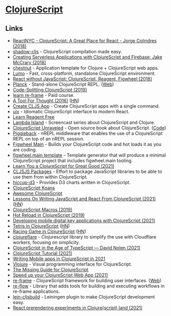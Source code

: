 # [ClojureScript](https://github.com/clojure/clojurescript)

## Links

- [ReactNYC - ClojureScript: A Great Place for React - Jorge Colindres (2018)](https://www.youtube.com/watch?v=81_p6PSu064)
- [shadow-cljs](https://github.com/thheller/shadow-cljs) - ClojureScript compilation made easy.
- [Creating Serverless Applications with ClojureScript and Firebase: Jake McCrary (2018)](https://www.youtube.com/watch?v=rMqo3lgxe7o)
- [chestnut](https://github.com/plexus/chestnut) - Application template for Clojure + ClojureScript web apps.
- [Lumo](https://github.com/anmonteiro/lumo) - Fast, cross-platform, standalone ClojureScript environment.
- [React without JavaScript: ClojureScript, Reagent, Figwheel (2018)](https://www.youtube.com/watch?v=R07s6JpJICo)
- [Planck](https://github.com/planck-repl/planck) - Stand-alone ClojureScript REPL. ([Web](https://planck-repl.org/))
- [Code-Splitting ClojureScript (2019)](https://code.thheller.com/blog/shadow-cljs/2019/03/03/code-splitting-clojurescript.html)
- [learn re-frame](https://www.learnreframe.com/) - Paid course.
- [A Tool For Thought (2016)](http://swannodette.github.io/2016/06/03/tools-for-thought) ([HN](https://news.ycombinator.com/item?id=11834131))
- [Create CLJS App](https://github.com/filipesilva/create-cljs-app) - Create ClojureScript apps with a single command.
- [uix](https://github.com/roman01la/uix) - Idiomatic ClojureScript interface to modern React.
- [Learn Reagent Free](https://www.jacekschae.com/courses/learn-reagent-free/)
- [Lambda Island](https://lambdaisland.com/) - Screencast series about ClojureScript and Clojure.
- [ClojureScript Unraveled](http://funcool.github.io/clojurescript-unraveled/) - Open source book about ClojureScript. ([Code](https://github.com/funcool/clojurescript-unraveled))
- [Piggieback](https://github.com/nrepl/piggieback) - nREPL middleware that enables the use of a ClojureScript REPL on top of an nREPL session.
- [Figwheel Main](https://github.com/bhauman/figwheel-main) - Builds your ClojureScript code and hot loads it as you are coding.
- [figwheel.main template](https://github.com/bhauman/figwheel-main-template) - Template generator that will produce a minimal ClojureScript project that includes figwheel.main tooling.
- [Learn You a ClojureScript for Great Good (2021)](https://juxt.pro/blog/learn-you-a-cljs)
- [CLJSJS Packages](https://github.com/cljsjs/packages) - Effort to package JavaScript libraries to be able to use them from within ClojureScript.
- [hiccup-d3](https://github.com/rollacaster/hiccup-d3) - Provides D3 charts written in ClojureScript.
- [ClojureScript Koans](http://clojurescriptkoans.com/)
- [Awesome ClojureScript](https://github.com/hantuzun/awesome-clojurescript)
- [Lessons On Writing JavaScript and React From ClojureScript (2021)](https://jerue.org/blog/lessons-on-writing-javascript-and-react-from-clojurescript/) ([HN](https://news.ycombinator.com/item?id=27089576))
- [ClojureScript Macros (2019)](https://code.thheller.com/blog/shadow-cljs/2019/10/12/clojurescript-macros.html)
- [Hot Reload in ClojureScript (2019)](https://code.thheller.com/blog/shadow-cljs/2019/08/25/hot-reload-in-clojurescript.html)
- [Developing mobile digital key applications with ClojureScript (2021)](https://vouch.io/developing-mobile-digital-key-applications-with-clojurescript/)
- [Tetris in ClojureScript](https://shaunlebron.github.io/t3tr0s-slides/#0) ([HN](https://news.ycombinator.com/item?id=27499904))
- [Racing Game in ClojureScript](https://github.com/ertugrulcetin/racing-game-cljs) ([HN](https://news.ycombinator.com/item?id=27597987))
- [clojureflare](https://github.com/sauercrowd/clojureflare) - Clojurescript library to simplify the use with Cloudflare workers, focusing on simplicity.
- [ClojureScript in the Age of TypeScript — David Nolen (2021)](https://www.youtube.com/watch?v=3HxVMGaiZbc)
- [ClojureScript Tutorial (2021)](https://purelyfunctional.tv/guide/clojurescript-tutorial/)
- [Writing Mobile apps in ClojureScript in 2021](https://www.juxt.pro/blog/clojurescript-native-apps-2021)
- [Vlojure](https://github.com/Ella-Hoeppner/Vlojure) - Visual programming interface for ClojureScript.
- [The Missing Guide for ClojureScript](https://github.com/dundalek/clojurescript-guide)
- [Speed up your ClojureScript Web App (2021)](https://www.juxt.pro/blog/clojurescript-app-performance)
- [re-frame](https://github.com/Day8/re-frame) - ClojureScript framework for building user interfaces. ([Web](http://day8.github.io/re-frame/))
- [re-flow](https://github.com/Guaranteed-Rate/re-flow) - Library that adds tools for building and executing workflows in re-frame applications.
- [lein-cljsbuild](https://github.com/emezeske/lein-cljsbuild) - Leiningen plugin to make ClojureScript development easy.
- [React prerendering experiments in Clojure(script) land (2021)](https://www.arthurbrrs.me/prerendering-react-clojurescript-land)
